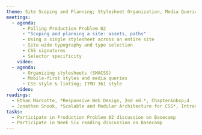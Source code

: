 ```yaml
---
theme: Site Scoping and Planning; Stylesheet Organization, Media Queries
meetings:
  - agenda:
      - Pulling Production Problem 02
      - "Scoping and planning a site: assets, paths"
      - Using a single stylesheet across an entire site
      - Site-wide typography and type selection
      - CSS signatures
      - Selector specificity
    video:
  - agenda:
      - Organizing stylesheets (SMACSS)    
      - Mobile-first styles and media queries
      - CSS style & linting; ITMD 361 style
    video:
readings:
  - Ethan Marcotte, *Responsive Web Design, 2nd ed.*, Chapter&nbsp;4
  - Jonathan Snook, *Scalable and Modular Architecture for CSS*, Introduction; Chapters&nbsp;3–4
tasks:
  - Participate in Production Problem 02 discussion on Basecamp
  - Participate in Week Six reading discussion on Basecamp
---
```

